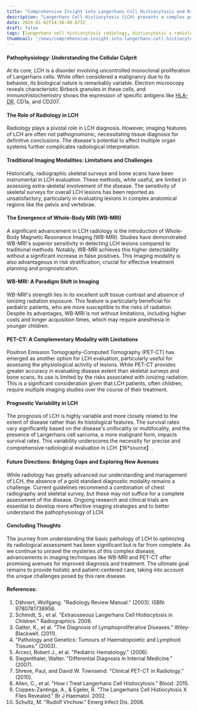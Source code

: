 ```yaml
---
title: "Comprehensive Insight into Langerhans Cell Histiocytosis and Radiological Advancements"
description: "Langerhans Cell Histiocytosis (LCH) presents a complex puzzle in modern medicine. This rare multisystem disease, first identified by German physician Paul Langerhans in 1865, involves a pathological proliferation of Langerhans cells - part of the monocyte-macrophage lineage. LCH's clinical spectrum is wide and heterogeneous, making diagnosis and management particularly challenging"
date: 2024-01-02T14:58:40.873Z
draft: false
tags: [langerhans cell histiocytosis radiology, histiocytosis x radiology, langerhans cell histiocytosis, lch radiology]
thumbnail: "/news/comprehensive-insight-into-langerhans-cell-histiocytosis-and-radiological-advancements/thumb.png"
---
```


#### Pathophysiology: Understanding the Cellular Culprit

At its core, LCH is a disorder involving uncontrolled monoclonal proliferation of Langerhans cells. While often considered a malignancy due to its behavior, its biological nature is remarkably variable. Electron microscopy reveals characteristic Birbeck granules in these cells, and immunohistochemistry shows the expression of specific antigens like [HLA-DR](https://www.ncbi.nlm.nih.gov/gene/3122), CD1a, and CD207.

#### The Role of Radiology in LCH

Radiology plays a pivotal role in LCH diagnosis. However, imaging features of LCH are often not pathognomonic, necessitating tissue diagnosis for definitive conclusions. The disease's potential to affect multiple organ systems further complicates radiological interpretation.

#### Traditional Imaging Modalities: Limitations and Challenges

Historically, radiographic skeletal surveys and bone scans have been instrumental in LCH evaluation. These methods, while useful, are limited in assessing extra-skeletal involvement of the disease. The sensitivity of skeletal surveys for overall LCH lesions has been reported as unsatisfactory, particularly in evaluating lesions in complex anatomical regions like the pelvis and vertebrae.

#### The Emergence of Whole-Body MRI (WB-MRI)

A significant advancement in LCH radiology is the introduction of Whole-Body Magnetic Resonance Imaging (WB-MRI). Studies have demonstrated WB-MRI's superior sensitivity in detecting LCH lesions compared to traditional methods. Notably, WB-MRI achieves this higher detectability without a significant increase in false positives. This imaging modality is also advantageous in risk stratification, crucial for effective treatment planning and prognostication.

#### WB-MRI: A Paradigm Shift in Imaging

WB-MRI's strength lies in its excellent soft tissue contrast and absence of ionizing radiation exposure. This feature is particularly beneficial for pediatric patients, who are more susceptible to the risks of radiation. Despite its advantages, WB-MRI is not without limitations, including higher costs and longer acquisition times, which may require anesthesia in younger children.

#### PET-CT: A Complementary Modality with Limitations

Positron Emission Tomography-Computed Tomography (PET-CT) has emerged as another option for LCH evaluation, particularly useful for assessing the physiological activity of lesions. While PET-CT provides greater accuracy in evaluating disease extent than skeletal surveys and bone scans, its use is limited by the risks associated with ionizing radiation. This is a significant consideration given that LCH patients, often children, require multiple imaging studies over the course of their treatment.

#### Prognostic Variability in LCH

The prognosis of LCH is highly variable and more closely related to the extent of disease rather than its histological features. The survival rates vary significantly based on the disease's unifocality or multifocality, and the presence of Langerhans cell sarcoma, a more malignant form, impacts survival rates. This variability underscores the necessity for precise and comprehensive radiological evaluation in LCH【16†source】.

#### Future Directions: Bridging Gaps and Exploring New Avenues

While radiology has greatly advanced our understanding and management of LCH, the absence of a gold standard diagnostic modality remains a challenge. Current guidelines recommend a combination of chest radiography and skeletal survey, but these may not suffice for a complete assessment of the disease. Ongoing research and clinical trials are essential to develop more effective imaging strategies and to better understand the pathophysiology of LCH.

#### Concluding Thoughts

The journey from understanding the basic pathology of LCH to optimizing its radiological assessment has been significant but is far from complete. As we continue to unravel the mysteries of this complex disease, advancements in imaging techniques like WB-MRI and PET-CT offer promising avenues for improved diagnosis and treatment. The ultimate goal remains to provide holistic and patient-centered care, taking into account the unique challenges posed by this rare disease.


#### References:
1. Dähnert, Wolfgang. "Radiology Review Manual." (2003). ISBN: 9780781738958.
2. Schmidt, S., et al. "Extraosseous Langerhans Cell Histiocytosis in Children." Radiographics. 2008.
3. Gatter, K., et al. "The Diagnosis of Lymphoproliferative Diseases." Wiley-Blackwell. (2011).
4. "Pathology and Genetics: Tumours of Haematopoietic and Lymphoid Tissues." (2003).
5. Arceci, Robert J., et al. "Pediatric Hematology." (2006).
6. Siegenthaler, Walter. "Differential Diagnosis in Internal Medicine." (2007).
7. Shreve, Paul, and David W. Townsend. "Clinical PET-CT in Radiology." (2010).
8. Allen, C., et al. "How I Treat Langerhans Cell Histiocytosis." Blood. 2015.
9. Coppes-Zantinga, A., & Egeler, R. "The Langerhans Cell Histiocytosis X Files Revealed." Br J Haematol. 2002.
10. Schultz, M. "Rudolf Virchow." Emerg Infect Dis. 2008.

